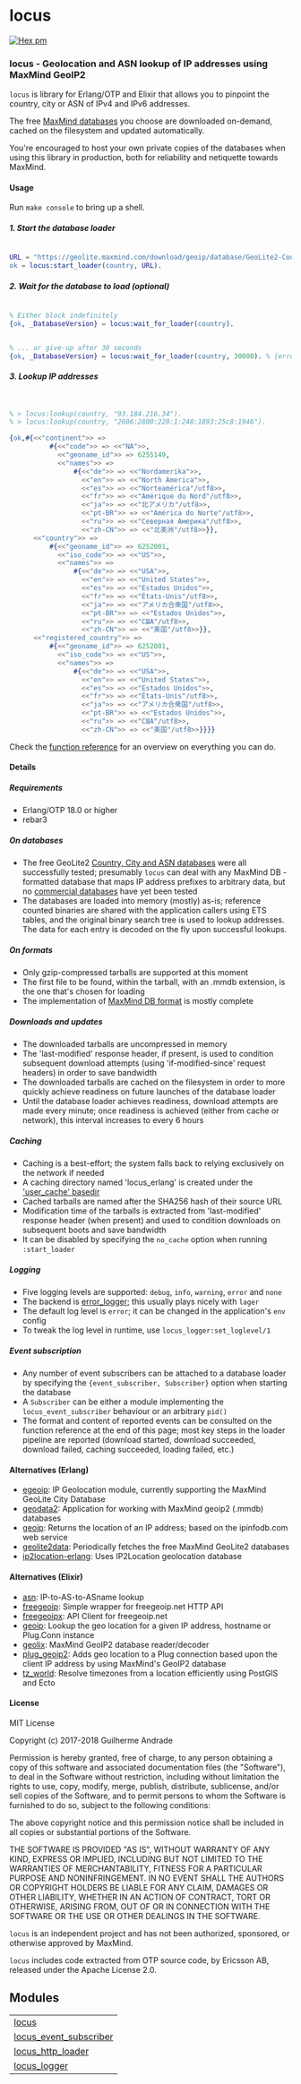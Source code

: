 

# locus #

[![Hex pm](http://img.shields.io/hexpm/v/locus.svg?style=flat)](https://hex.pm/packages/locus)


### <a name="locus_-_Geolocation_and_ASN_lookup_of_IP_addresses_using_MaxMind_GeoIP2">locus - Geolocation and ASN lookup of IP addresses using MaxMind GeoIP2</a> ###

`locus` is library for Erlang/OTP and Elixir that allows you to pinpoint the country,
city or ASN of IPv4 and IPv6 addresses.

The free [MaxMind databases](https://dev.maxmind.com/geoip/geoip2/geolite2/) you choose
are downloaded on-demand, cached on the filesystem and updated automatically.

You're encouraged to host your own private copies of the databases when using this library in production,
both for reliability and netiquette towards MaxMind.


#### <a name="Usage">Usage</a> ####

Run `make console` to bring up a shell.

<h5><a name="1._Start_the_database_loader">1. Start the database loader</a></h5>

```erlang

URL = "https://geolite.maxmind.com/download/geoip/database/GeoLite2-Country.tar.gz",
ok = locus:start_loader(country, URL).

```

<h5><a name="2._Wait_for_the_database_to_load_(optional)">2. Wait for the database to load (optional)</a></h5>

```erlang

% Either block indefinitely
{ok, _DatabaseVersion} = locus:wait_for_loader(country).

```

```erlang

% ... or give-up after 30 seconds
{ok, _DatabaseVersion} = locus:wait_for_loader(country, 30000). % {error,timeout}

```

<h5><a name="3._Lookup_IP_addresses">3. Lookup IP addresses</a></h5>

```erlang


% > locus:lookup(country, "93.184.216.34").
% > locus:lookup(country, "2606:2800:220:1:248:1893:25c8:1946").

{ok,#{<<"continent">> =>
          #{<<"code">> => <<"NA">>,
            <<"geoname_id">> => 6255149,
            <<"names">> =>
                #{<<"de">> => <<"Nordamerika">>,
                  <<"en">> => <<"North America">>,
                  <<"es">> => <<"Norteamérica"/utf8>>,
                  <<"fr">> => <<"Amérique du Nord"/utf8>>,
                  <<"ja">> => <<"北アメリカ"/utf8>>,
                  <<"pt-BR">> => <<"América do Norte"/utf8>>,
                  <<"ru">> => <<"Северная Америка"/utf8>>,
                  <<"zh-CN">> => <<"北美洲"/utf8>>}},
      <<"country">> =>
          #{<<"geoname_id">> => 6252001,
            <<"iso_code">> => <<"US">>,
            <<"names">> =>
                #{<<"de">> => <<"USA">>,
                  <<"en">> => <<"United States">>,
                  <<"es">> => <<"Estados Unidos">>,
                  <<"fr">> => <<"États-Unis"/utf8>>,
                  <<"ja">> => <<"アメリカ合衆国"/utf8>>,
                  <<"pt-BR">> => <<"Estados Unidos">>,
                  <<"ru">> => <<"США"/utf8>>,
                  <<"zh-CN">> => <<"美国"/utf8>>}},
      <<"registered_country">> =>
          #{<<"geoname_id">> => 6252001,
            <<"iso_code">> => <<"US">>,
            <<"names">> =>
                #{<<"de">> => <<"USA">>,
                  <<"en">> => <<"United States">>,
                  <<"es">> => <<"Estados Unidos">>,
                  <<"fr">> => <<"États-Unis"/utf8>>,
                  <<"ja">> => <<"アメリカ合衆国"/utf8>>,
                  <<"pt-BR">> => <<"Estados Unidos">>,
                  <<"ru">> => <<"США"/utf8>>,
                  <<"zh-CN">> => <<"美国"/utf8>>}}}}


```

Check the [function reference](https://github.com/g-andrade/locus/blob/master/doc/README.md#modules) for an overview on everything you can do.


#### <a name="Details">Details</a> ####

<h5><a name="Requirements">Requirements</a></h5>

* Erlang/OTP 18.0 or higher
* rebar3

<h5><a name="On_databases">On databases</a></h5>

* The free GeoLite2 [Country, City and ASN databases](https://dev.maxmind.com/geoip/geoip2/geolite2/)
  were all successfully tested; presumably `locus` can deal with any MaxMind DB -formatted database that maps
  IP address prefixes to arbitrary data, but no [
  commercial databases](https://dev.maxmind.com/geoip/geoip2/downloadable/) have yet been tested
* The databases are loaded into memory (mostly) as-is; reference counted binaries are shared with the
application callers using ETS tables, and the original binary search tree is used to lookup addresses.
The data for each entry is decoded on the fly upon successful lookups.

<h5><a name="On_formats">On formats</a></h5>

* Only gzip-compressed tarballs are supported at this moment
* The first file to be found, within the tarball, with an .mmdb extension, is the one that's chosen for loading
* The implementation of [MaxMind DB format](https://maxmind.github.io/MaxMind-DB/) is mostly complete

<h5><a name="Downloads_and_updates">Downloads and updates</a></h5>

* The downloaded tarballs are uncompressed in memory
* The 'last-modified' response header, if present, is used to condition subsequent download
attempts (using 'if-modified-since' request headers) in order to save bandwidth
* The downloaded tarballs are cached on the filesystem in order to more quickly achieve readiness
on future launches of the database loader
* Until the database loader achieves readiness, download attempts are made every minute;
once readiness is achieved (either from cache or network), this interval increases to every 6 hours

<h5><a name="Caching">Caching</a></h5>

* Caching is a best-effort; the system falls back to relying exclusively on the network if needed
* A caching directory named 'locus_erlang' is created under the ['user_cache' basedir](http://erlang.org/doc/man/filename#basedir-3)
* Cached tarballs are named after the SHA256 hash of their source URL
* Modification time of the tarballs is extracted from 'last-modified' response header (when present)
  and used to condition downloads on subsequent boots and save bandwidth
* It can be disabled by specifying the `no_cache` option when running `:start_loader`

<h5><a name="Logging">Logging</a></h5>

* Five logging levels are supported: `debug`, `info`, `warning`, `error` and `none`
* The backend is [error_logger](http://erlang.org/doc/man/error_logger); this usually plays nicely with `lager`
* The default log level is `error`; it can be changed in the application's `env` config
* To tweak the log level in runtime, use `locus_logger:set_loglevel/1`

<h5><a name="Event_subscription">Event subscription</a></h5>

* Any number of event subscribers can be attached to a database loader by specifying the `{event_subscriber, Subscriber}`
  option when starting the database
* A `Subscriber` can be either a module implementing the `locus_event_subscriber` behaviour or an arbitrary `pid()`
* The format and content of reported events can be consulted on the function reference at the end of this page;
most key steps in the loader pipeline are reported (download started, download succeeded, download failed,
caching succeeded, loading failed, etc.)


#### <a name="Alternatives_(Erlang)">Alternatives (Erlang)</a> ####

* [egeoip](https://github.com/mochi/egeoip): IP Geolocation module, currently supporting the MaxMind GeoLite City Database
* [geodata2](https://github.com/brigadier/geodata2): Application for working with MaxMind geoip2 (.mmdb) databases
* [geoip](https://github.com/manifest/geoip): Returns the location of an IP address; based on the ipinfodb.com web service
* [geolite2data](https://hex.pm/packages/geolite2data): Periodically fetches the free MaxMind GeoLite2 databases
* [ip2location-erlang](https://github.com/ip2location/ip2location-erlang): Uses IP2Location geolocation database


#### <a name="Alternatives_(Elixir)">Alternatives (Elixir)</a> ####

* [asn](https://hex.pm/packages/asn): IP-to-AS-to-ASname lookup
* [freegeoip](https://hex.pm/packages/freegeoip): Simple wrapper for freegeoip.net HTTP API
* [freegeoipx](https://hex.pm/packages/freegeoipx): API Client for freegeoip.net
* [geoip](https://hex.pm/packages/geoip): Lookup the geo location for a given IP address, hostname or Plug.Conn instance
* [geolix](https://hex.pm/packages/geolix): MaxMind GeoIP2 database reader/decoder
* [plug_geoip2](https://hex.pm/packages/plug_geoip2): Adds geo location to a Plug connection based upon the client IP address by using MaxMind's GeoIP2 database
* [tz_world](https://hex.pm/packages/tz_world): Resolve timezones from a location efficiently using PostGIS and Ecto


#### <a name="License">License</a> ####

MIT License

Copyright (c) 2017-2018 Guilherme Andrade

Permission is hereby granted, free of charge, to any person obtaining a copy
of this software and associated documentation files (the "Software"), to deal
in the Software without restriction, including without limitation the rights
to use, copy, modify, merge, publish, distribute, sublicense, and/or sell
copies of the Software, and to permit persons to whom the Software is
furnished to do so, subject to the following conditions:

The above copyright notice and this permission notice shall be included in all
copies or substantial portions of the Software.

THE SOFTWARE IS PROVIDED "AS IS", WITHOUT WARRANTY OF ANY KIND, EXPRESS OR
IMPLIED, INCLUDING BUT NOT LIMITED TO THE WARRANTIES OF MERCHANTABILITY,
FITNESS FOR A PARTICULAR PURPOSE AND NONINFRINGEMENT. IN NO EVENT SHALL THE
AUTHORS OR COPYRIGHT HOLDERS BE LIABLE FOR ANY CLAIM, DAMAGES OR OTHER
LIABILITY, WHETHER IN AN ACTION OF CONTRACT, TORT OR OTHERWISE, ARISING FROM,
OUT OF OR IN CONNECTION WITH THE SOFTWARE OR THE USE OR OTHER DEALINGS IN THE
SOFTWARE.

`locus` is an independent project and has not been authorized, sponsored, or
otherwise approved by MaxMind.

`locus` includes code extracted from OTP source code, by Ericsson AB,
released under the Apache License 2.0.


## Modules ##


<table width="100%" border="0" summary="list of modules">
<tr><td><a href="https://github.com/g-andrade/locus/blob/master/doc/locus.md" class="module">locus</a></td></tr>
<tr><td><a href="https://github.com/g-andrade/locus/blob/master/doc/locus_event_subscriber.md" class="module">locus_event_subscriber</a></td></tr>
<tr><td><a href="https://github.com/g-andrade/locus/blob/master/doc/locus_http_loader.md" class="module">locus_http_loader</a></td></tr>
<tr><td><a href="https://github.com/g-andrade/locus/blob/master/doc/locus_logger.md" class="module">locus_logger</a></td></tr></table>

